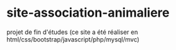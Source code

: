 # site-association-animaliere
projet de fin d'études (ce site a été réaliser en html/css/bootstrap/javascript/php/mysql/mvc)
